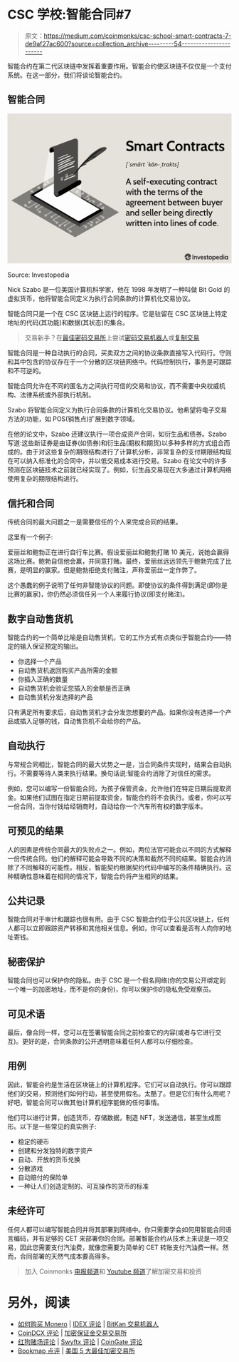 # CSC 学校:智能合同#7

> 原文：<https://medium.com/coinmonks/csc-school-smart-contracts-7-de9af27ac600?source=collection_archive---------54----------------------->

智能合约在第二代区块链中发挥着重要作用。智能合约使区块链不仅仅是一个支付系统。在这一部分，我们将谈论智能合约。

## 智能合同

![](img/f493dc62060fd5784e8d5b6fbf1fc221.png)

Source: Investopedia

Nick Szabo 是一位美国计算机科学家，他在 1998 年发明了一种叫做 Bit Gold 的虚拟货币，他将智能合同定义为执行合同条款的计算机化交易协议。

智能合同只是一个在 CSC 区块链上运行的程序。它是驻留在 CSC 区块链上特定地址的代码(其功能)和数据(其状态)的集合。

> 交易新手？在[最佳密码交易所](/coinmonks/crypto-exchange-dd2f9d6f3769)上尝试[密码交易机器人](/coinmonks/crypto-trading-bot-c2ffce8acb2a)或[复制交易](/coinmonks/top-10-crypto-copy-trading-platforms-for-beginners-d0c37c7d698c)

智能合同是一种自动执行的合同，买卖双方之间的协议条款直接写入代码行。守则和其中包含的协议存在于一个分散的区块链网络中。代码控制执行，事务是可跟踪和不可逆的。

智能合同允许在不同的匿名方之间执行可信的交易和协议，而不需要中央权威机构、法律系统或外部执行机制。

Szabo 将智能合同定义为执行合同条款的计算机化交易协议。他希望将电子交易方法的功能，如 POS(销售点)扩展到数字领域。

在他的论文中，Szabo 还建议执行一项合成资产合同，如衍生品和债券。Szabo 写道:这些新证券是由证券(如债券)和衍生品(期权和期货)以多种多样的方式组合而成的。由于对这些复杂的期限结构进行了计算机分析，非常复杂的支付期限结构现在可以纳入标准化的合同中，并以低交易成本进行交易。Szabo 在论文中的许多预测在区块链技术之前就已经实现了。例如，衍生品交易现在大多通过计算机网络使用复杂的期限结构进行。

## 信托和合同

传统合同的最大问题之一是需要信任的个人来完成合同的结果。

这里有一个例子:

爱丽丝和鲍勃正在进行自行车比赛。假设爱丽丝和鲍勃打赌 10 美元，说她会赢得这场比赛。鲍勃自信他会赢，并同意打赌。最终，爱丽丝远远领先于鲍勃完成了比赛，是明显的赢家。但是鲍勃拒绝支付赌注，声称爱丽丝一定作弊了。

这个愚蠢的例子说明了任何非智能协议的问题。即使协议的条件得到满足(即你是比赛的赢家)，你仍然必须信任另一个人来履行协议(即支付赌注)。

## 数字自动售货机

智能合约的一个简单比喻是自动售货机，它的工作方式有点类似于智能合约——特定的输入保证预定的输出。

*   你选择一个产品
*   自动售货机返回购买产品所需的金额
*   你插入正确的数量
*   自动售货机会验证您插入的金额是否正确
*   自动售货机分发选择的产品

只有满足所有要求后，自动售货机才会分发您想要的产品。如果你没有选择一个产品或插入足够的钱，自动售货机不会给你的产品。

## 自动执行

与常规合同相比，智能合同的最大优势之一是，当合同条件实现时，结果会自动执行。不需要等待人类来执行结果。换句话说:智能合约消除了对信任的需求。

例如，您可以编写一份智能合同，为孩子保管资金，允许他们在特定日期后提取资金。如果他们试图在指定日期前提取资金，智能合约将不会执行。或者，你可以写一份合同，当你付钱给经销商时，自动给你一个汽车所有权的数字版本。

## 可预见的结果

人的因素是传统合同最大的失败点之一。例如，两位法官可能会以不同的方式解释一份传统合同。他们的解释可能会导致不同的决策和截然不同的结果。智能合约消除了不同解释的可能性。相反，智能契约根据契约代码中编写的条件精确执行。这种精确性意味着在相同的情况下，智能合约将产生相同的结果。

## 公共记录

智能合同对于审计和跟踪也很有用。由于 CSC 智能合约位于公共区块链上，任何人都可以立即跟踪资产转移和其他相关信息。例如，你可以查看是否有人向你的地址寄钱。

## 秘密保护

智能合同也可以保护你的隐私。由于 CSC 是一个假名网络(你的交易公开绑定到一个唯一的加密地址，而不是你的身份)，你可以保护你的隐私免受观察员。

## 可见术语

最后，像合同一样，您可以在签署智能合同之前检查它的内容(或者与它进行交互)。更好的是，合同条款的公开透明意味着任何人都可以仔细检查。

## 用例

因此，智能合约是生活在区块链上的计算机程序。它们可以自动执行。你可以跟踪他们的交易，预测他们如何行动，甚至使用假名。太酷了。但是它们有什么用呢？好吧，智能合同可以做其他计算机程序能做的任何事情。

他们可以进行计算，创造货币，存储数据，制造 NFT，发送通信，甚至生成图形。以下是一些常见的真实例子:

*   稳定的硬币
*   创建和分发独特的数字资产
*   自动、开放的货币兑换
*   分散游戏
*   自动赔付的保险单
*   一种让人们创造定制的、可互操作的货币的标准

## 未经许可

任何人都可以编写智能合同并将其部署到网络中。你只需要学会如何用智能合同语言编码，并有足够的 CET 来部署你的合同。部署智能合约从技术上来说是一项交易，因此您需要支付汽油费，就像您需要为简单的 CET 转账支付汽油费一样。然而，合同部署的天然气成本要高得多。

> 加入 Coinmonks [电报频道](https://t.me/coincodecap)和 [Youtube 频道](https://www.youtube.com/c/coinmonks/videos)了解加密交易和投资

# 另外，阅读

*   [如何购买 Monero](https://coincodecap.com/buy-monero) | [IDEX 评论](https://coincodecap.com/idex-review) | [BitKan 交易机器人](https://coincodecap.com/bitkan-trading-bot)
*   [CoinDCX 评论](/coinmonks/coindcx-review-8444db3621a2) | [加密保证金交易交易所](https://coincodecap.com/crypto-margin-trading-exchanges)
*   [红狗赌场评论](https://coincodecap.com/red-dog-casino-review) | [Swyftx 评论](https://coincodecap.com/swyftx-review) | [CoinGate 评论](https://coincodecap.com/coingate-review)
*   [Bookmap 点评](https://coincodecap.com/bookmap-review-2021-best-trading-software) | [美国 5 大最佳加密交易所](https://coincodecap.com/crypto-exchange-usa)